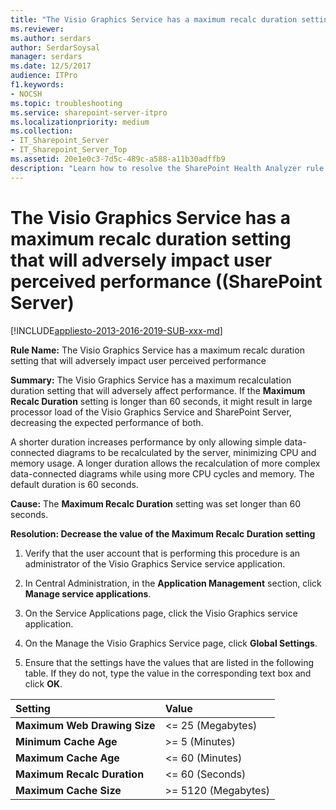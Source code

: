```yaml
---
title: "The Visio Graphics Service has a maximum recalc duration setting that will adversely impact user perceived performance ((SharePoint Server)"
ms.reviewer: 
ms.author: serdars
author: SerdarSoysal
manager: serdars
ms.date: 12/5/2017
audience: ITPro
f1.keywords:
- NOCSH
ms.topic: troubleshooting
ms.service: sharepoint-server-itpro
ms.localizationpriority: medium
ms.collection:
- IT_Sharepoint_Server
- IT_Sharepoint_Server_Top
ms.assetid: 20e1e0c3-7d5c-489c-a588-a11b30adffb9
description: "Learn how to resolve the SharePoint Health Analyzer rule: The Visio Graphics Service has a maximum recalc duration setting that will adversely impact user perceived performance, for SharePoint Server."
---
```


# The Visio Graphics Service has a maximum recalc duration setting that will adversely impact user perceived performance ((SharePoint Server)

[!INCLUDE[appliesto-2013-2016-2019-SUB-xxx-md](../includes/appliesto-2013-2016-2019-SUB-xxx-md.md)] 
  
 **Rule Name:** The Visio Graphics Service has a maximum recalc duration setting that will adversely impact user perceived performance 
  
 **Summary:** The Visio Graphics Service has a maximum recalculation duration setting that will adversely affect performance. If the **Maximum Recalc Duration** setting is longer than 60 seconds, it might result in large processor load of the Visio Graphics Service and SharePoint Server, decreasing the expected performance of both. 
  
A shorter duration increases performance by only allowing simple data-connected diagrams to be recalculated by the server, minimizing CPU and memory usage. A longer duration allows the recalculation of more complex data-connected diagrams while using more CPU cycles and memory. The default duration is 60 seconds.
  
 **Cause:** The **Maximum Recalc Duration** setting was set longer than 60 seconds. 
  
 **Resolution: Decrease the value of the Maximum Recalc Duration setting**
  
1. Verify that the user account that is performing this procedure is an administrator of the Visio Graphics Service service application. 
    
2. In Central Administration, in the **Application Management** section, click **Manage service applications**.
    
3. On the Service Applications page, click the Visio Graphics service application.
    
4. On the Manage the Visio Graphics Service page, click **Global Settings**.
    
5. Ensure that the settings have the values that are listed in the following table. If they do not, type the value in the corresponding text box and click **OK**.
    
|**Setting**|**Value**|
|:-----|:-----|
|**Maximum Web Drawing Size** <br/> |\<= 25 (Megabytes)  <br/> |
|**Minimum Cache Age** <br/> |\>= 5 (Minutes)  <br/> |
|**Maximum Cache Age** <br/> |\<= 60 (Minutes)  <br/> |
|**Maximum Recalc Duration** <br/> |\<= 60 (Seconds)  <br/> |
|**Maximum Cache Size** <br/> |\>= 5120 (Megabytes)  <br/> |
   
    

